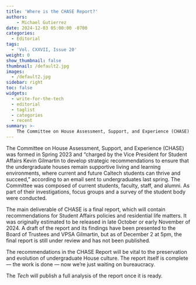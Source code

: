 ```yaml
---
title: 'Where is the CHASE Report?'
authors:
    - Michael Gutierrez
date: 2024-12-03 05:00:00 -0700
categories:
  - Editorial
tags:
  - 'Vol. CXXVII, Issue 20'
weight: 0
show_thumbnail: false
thumbnail: /default2.jpg
images:
  - /default2.jpg
sidebar: right
toc: false
widgets:
  - write-for-the-tech
  - editorial
  - taglist
  - categories
  - recent
summary: >-
    The Committee on House Assessment, Support, and Experience (CHASE) was formed in Spring 2023 and “charged by the Vice President for Student Affairs Kevin Gilmartin to develop strategic recommendations to ensure that the undergraduate houses remain supportive living and learning environments, where current and future Caltech students can thrive and succeed,” according to an email sent to undergraduates last spring.
---
```



The Committee on House Assessment, Support, and Experience (CHASE) was formed in Spring 2023 and “charged by the Vice President for Student Affairs Kevin Gilmartin to develop strategic recommendations to ensure that the undergraduate houses remain supportive living and learning environments, where current and future Caltech students can thrive and succeed,” according to an email sent to undergraduates last spring. The Committee was composed of current students, faculty, staff, and alumni. As part of their investigations, focus groups and a survey of the student body were conducted.

The main deliverable of CHASE is a final report, which will contain recommendations for Student Affairs policies and residential life matters. It was originally estimated to be released in late October or early November of 2024. A draft of the report and its findings have been presented to the Board of Trustees and VPSA Gilmartin, but as of December 2 at 5pm, the final report is still under review and has not been published.

The recommendations in the CHASE Report will be vital to the preservation and evolution of undergraduate House culture. The report itself is complete — the work is done — now we’re just waiting on bureaucracy.

The *Tech* will publish a full analysis of the report once it is ready.
